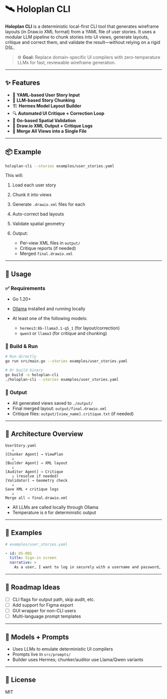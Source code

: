 # 🛰️ Holoplan CLI

**Holoplan CLI** is a deterministic local-first CLI tool that generates wireframe layouts (in Draw.io XML format) from a YAML file of user stories. It uses a modular LLM pipeline to chunk stories into UI views, generate layouts, critique and correct them, and validate the result—without relying on a rigid DSL.

> ⚙️ **Goal:** Replace domain-specific UI compilers with zero-temperature LLMs for fast, reviewable wireframe generation.

---

## ✨ Features

- 📖 **YAML-based User Story Input**
- 🧠 **LLM-based Story Chunking**
- 🏗 **Hermes Model Layout Builder**
- 🔍 **Automated UI Critique + Correction Loop**
- 📏 **Go-based Spatial Validation**
- 🧾 **Draw.io XML Output + Critique Logs**
- 🧪 **Merge All Views into a Single File**

---

## 📦 Example

```bash
holoplan-cli --stories examples/user_stories.yaml
```

This will:

1. Load each user story
2. Chunk it into views
3. Generate `.drawio.xml` files for each
4. Auto-correct bad layouts
5. Validate spatial geometry
6. Output:

   * Per-view XML files in `output/`
   * Critique reports (if needed)
   * Merged `final.drawio.xml`

---

## 🔧 Usage

### ✅ Requirements

* Go 1.20+
* [Ollama](https://ollama.com/) installed and running locally
* At least one of the following models:

  * `hermes3:8b-llama3.1-q5_1` (for layout/correction)
  * `qwen3` or `llama3` (for critique and chunking)

### 🏁 Build & Run

```bash
# Run directly
go run src/main.go --stories examples/user_stories.yaml

# Or build binary
go build -o holoplan-cli
./holoplan-cli --stories examples/user_stories.yaml
```

### 📁 Output

* All generated views saved to `./output/`
* Final merged layout: `output/final.drawio.xml`
* Critique files: `output/[view_name].critique.txt` (if needed)

---

## 🧠 Architecture Overview

```
UserStory.yaml
   ↓
[Chunker Agent] → ViewPlan
   ↓
[Builder Agent] → XML layout
   ↓
[Auditor Agent] → Critique
   ↓ (resolve if needed)
[Validator] → Geometry check
   ↓
Save XML + critique logs
   ↓
Merge all → final.drawio.xml
```

* All LLMs are called locally through Ollama
* Temperature is `0` for deterministic output

---

## 🧪 Examples

```yaml
# examples/user_stories.yaml

- id: US-001
  title: Sign-in screen
  narrative: >
    As a user, I want to log in securely with a username and password, so I can access the app.
```

---

## 🧭 Roadmap Ideas

* [ ] CLI flags for output path, skip audit, etc.
* [ ] Add support for Figma export
* [ ] GUI wrapper for non-CLI users
* [ ] Multi-language prompt templates

---

## 🤖 Models + Prompts

* Uses LLMs to emulate deterministic UI compilers
* Prompts live in `src/prompts/`
* Builder uses Hermes; chunker/auditor use Llama/Qwen variants

---

## 📄 License

MIT




